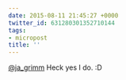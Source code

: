 ```yaml
---
date: 2015-08-11 21:45:27 +0000
twitter_id: 631280301352710144
tags:
- micropost
title: ''
---
```


[@ja_grimm](https://twitter.com/ja_grimm) Heck yes I do. :D
